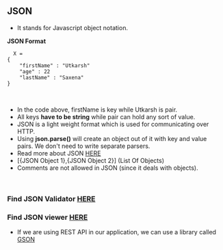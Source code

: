 ## JSON

- It stands for Javascript object notation.

**JSON Format**

```
  X = 
{
    "firstName" : "Utkarsh"
    "age" : 22
    "lastName" : "Saxena"
}
```
<br>

- In the code above, firstName is key while Utkarsh is pair.
- All keys **have to be string** while pair can hold any sort of value.
- JSON is a light weight format which is used for communicating over HTTP.
- Using **json.parse()** will create an object out of it with key and value pairs. We don't need to write separate parsers.
- Read more about JSON [HERE](https://www.w3schools.com/js/js_json_intro.asp)
- [{JSON Object 1},{JSON Object 2}] (List Of Objects)
- Comments are not allowed in JSON (since it deals with objects).

<br>

### Find JSON Validator [HERE](https://jsonlint.com/)
### Find JSON viewer [HERE](http://jsonviewer.stack.hu/)

- If we are using REST API in our application, we can use a library called [GSON](https://github.com/google/gson)
